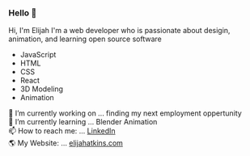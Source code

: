 ### Hello 👋

Hi, I'm Elijah I'm a web developer who is passionate about desigin, animation, and learning open source software 
- JavaScript
- HTML
- CSS
- React
- 3D Modeling
- Animation

 🔭 I’m currently working on ... finding my next employment oppertunity<br>
 🌱 I’m currently learning ... Blender Animation<br>
 📫 How to reach me: ... [LinkedIn](https://www.linkedin.com/in/elijah-the-atkins/)<br>
 🌎 My Website: ... [elijahatkins.com](https://elijahatkins.com)

